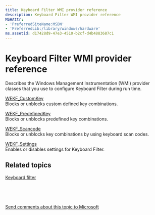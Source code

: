 ```yaml
---
title: Keyboard Filter WMI provider reference
description: Keyboard Filter WMI provider reference
MSHAttr:
- 'PreferredSiteName:MSDN'
- 'PreferredLib:/library/windows/hardware'
ms.assetid: d17428d9-47e3-4510-b2cf-d4b4883687c1
---
```


# Keyboard Filter WMI provider reference


Describes the Windows Management Instrumentation (WMI) provider classes that you use to configure Keyboard Filter during run time.

<a href="" id="wekf-customkey"></a>[WEKF\_CustomKey](wekf-customkey.md)  
Blocks or unblocks custom defined key combinations.

<a href="" id="wekf-predefinedkey"></a>[WEKF\_PredefinedKey](wekf-predefinedkey.md)  
Blocks or unblocks predefined key combinations.

<a href="" id="wekf-scancode"></a>[WEKF\_Scancode](wekf-scancode.md)  
Blocks or unblocks key combinations by using keyboard scan codes.

<a href="" id="wekf-settings"></a>[WEKF\_Settings](wekf-settings.md)  
Enables or disables settings for Keyboard Filter.

## Related topics


[Keyboard filter](keyboardfilter.md)

 

 

[Send comments about this topic to Microsoft](mailto:wsddocfb@microsoft.com?subject=Documentation%20feedback%20%5Bp_enterprise_customizations\p_enterprise_customizations%5D:%20Keyboard%20Filter%20WMI%20provider%20reference%20%20RELEASE:%20%2810/17/2016%29&body=%0A%0APRIVACY%20STATEMENT%0A%0AWe%20use%20your%20feedback%20to%20improve%20the%20documentation.%20We%20don't%20use%20your%20email%20address%20for%20any%20other%20purpose,%20and%20we'll%20remove%20your%20email%20address%20from%20our%20system%20after%20the%20issue%20that%20you're%20reporting%20is%20fixed.%20While%20we're%20working%20to%20fix%20this%20issue,%20we%20might%20send%20you%20an%20email%20message%20to%20ask%20for%20more%20info.%20Later,%20we%20might%20also%20send%20you%20an%20email%20message%20to%20let%20you%20know%20that%20we've%20addressed%20your%20feedback.%0A%0AFor%20more%20info%20about%20Microsoft's%20privacy%20policy,%20see%20http://privacy.microsoft.com/en-us/default.aspx. "Send comments about this topic to Microsoft")





